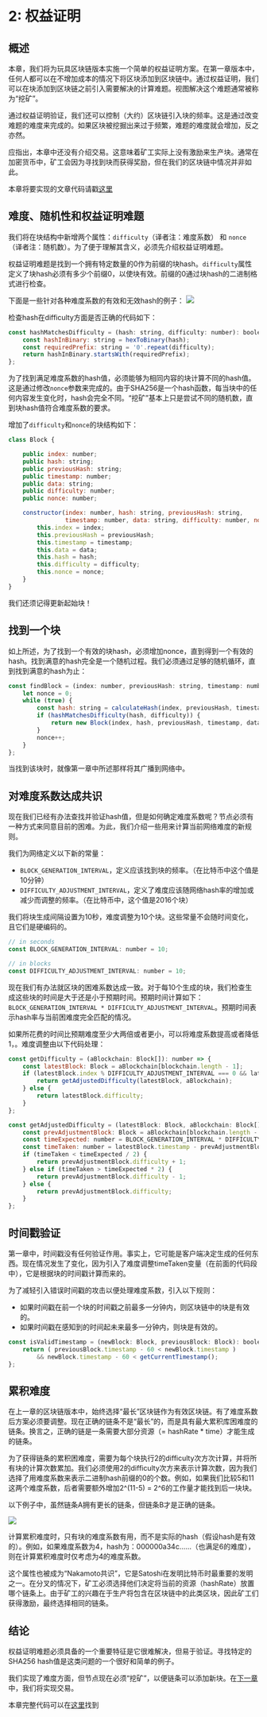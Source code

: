 # 2: 权益证明

## 概述
本章，我们将为玩具区块链版本实施一个简单的权益证明方案。在第一章版本中，任何人都可以在不增加成本的情况下将区块添加到区块链中。通过权益证明，我们可以在块添加到区块链之前引入需要解决的计算难题。视图解决这个难题通常被称为“挖矿”。

通过权益证明验证，我们还可以控制（大约）区块链引入块的频率。这是通过改变难题的难度来完成的。如果区块被挖掘出来过于频繁，难题的难度就会增加，反之亦然。

应指出，本章中还没有介绍交易。这意味着矿工实际上没有激励来生产块。通常在加密货币中，矿工会因为寻找到块而获得奖励，但在我们的区块链中情况并非如此。

本章将要实现的文章代码请戳[这里](https://github.com/lhartikk/naivecoin/tree/chapter2)

## 难度、随机性和权益证明难题
我们将在块结构中新增两个属性：`difficulty`（译者注：难度系数） 和 `nonce`（译者注：随机数）。为了便于理解其含义，必须先介绍权益证明难题。

权益证明难题是找到一个拥有特定数量的0作为前缀的块hash。`difficulty`属性定义了块hash必须有多少个前缀0，以使块有效。前缀的0通过块hash的二进制格式进行检查。

下面是一些针对各种难度系数的有效和无效hash的例子：
![](http://lhartikk.github.io/assets/difficulty_examples.png)

检查hash在difficulty方面是否正确的代码如下：

```javascript
const hashMatchesDifficulty = (hash: string, difficulty: number): boolean => {
    const hashInBinary: string = hexToBinary(hash);
    const requiredPrefix: string = '0'.repeat(difficulty);
    return hashInBinary.startsWith(requiredPrefix);
};
```

为了找到满足难度系数的hash值，必须能够为相同内容的块计算不同的hash值。这是通过修改`nonce`参数来完成的。由于SHA256是一个hash函数，每当块中的任何内容发生变化时，hash会完全不同。“挖矿”基本上只是尝试不同的随机数，直到块hash值符合难度系数的要求。

增加了`difficulty`和`nonce`的块结构如下：
```javascript
class Block {

    public index: number;
    public hash: string;
    public previousHash: string;
    public timestamp: number;
    public data: string;
    public difficulty: number;
    public nonce: number;

    constructor(index: number, hash: string, previousHash: string,
                timestamp: number, data: string, difficulty: number, nonce: number) {
        this.index = index;
        this.previousHash = previousHash;
        this.timestamp = timestamp;
        this.data = data;
        this.hash = hash;
        this.difficulty = difficulty;
        this.nonce = nonce;
    }
}
```

我们还须记得更新起始块！

## 找到一个块

如上所述，为了找到一个有效的块hash，必须增加nonce，直到得到一个有效的hash。找到满意的hash完全是一个随机过程。我们必须通过足够的随机循环，直到找到满意的hash为止：

```javascript
const findBlock = (index: number, previousHash: string, timestamp: number, data: string, difficulty: number): Block => {
    let nonce = 0;
    while (true) {
        const hash: string = calculateHash(index, previousHash, timestamp, data, difficulty, nonce);
        if (hashMatchesDifficulty(hash, difficulty)) {
            return new Block(index, hash, previousHash, timestamp, data, difficulty, nonce);
        }
        nonce++;
    }
};
```
当找到该块时，就像第一章中所述那样将其广播到网络中。


## 对难度系数达成共识
现在我们已经有办法查找并验证hash值，但是如何确定难度系数呢？节点必须有一种方式来同意目前的困难。为此，我们介绍一些用来计算当前网络难度的新规则。

我们为网络定义以下新的常量：

- `BLOCK_GENERATION_INTERVAL`，定义应该找到块的频率。（在比特币中这个值是10分钟）
- `DIFFICULTY_ADJUSTMENT_INTERVAL`，定义了难度应该随网络hash率的增加或减少而调整的频率。（在比特币中，这个值是2016个块）

我们将块生成间隔设置为10秒，难度调整为10个块。这些常量不会随时间变化，且它们是硬编码的。

```javascript
// in seconds
const BLOCK_GENERATION_INTERVAL: number = 10;

// in blocks
const DIFFICULTY_ADJUSTMENT_INTERVAL: number = 10;
```
现在我们有办法就区块的困难系数达成一致。对于每10个生成的块，我们检查生成这些块的时间是大于还是小于预期时间。预期时间计算如下：`BLOCK_GENERATION_INTERVAL * DIFFICULTY_ADJUSTMENT_INTERVAL`。预期时间表示hash率与当前困难度完全匹配的情况。

如果所花费的时间比预期难度至少大两倍或者更小，可以将难度系数提高或者降低1，。难度调整由以下代码处理：

```javascript
const getDifficulty = (aBlockchain: Block[]): number => {
    const latestBlock: Block = aBlockchain[blockchain.length - 1];
    if (latestBlock.index % DIFFICULTY_ADJUSTMENT_INTERVAL === 0 && latestBlock.index !== 0) {
        return getAdjustedDifficulty(latestBlock, aBlockchain);
    } else {
        return latestBlock.difficulty;
    }
};

const getAdjustedDifficulty = (latestBlock: Block, aBlockchain: Block[]) => {
    const prevAdjustmentBlock: Block = aBlockchain[blockchain.length - DIFFICULTY_ADJUSTMENT_INTERVAL];
    const timeExpected: number = BLOCK_GENERATION_INTERVAL * DIFFICULTY_ADJUSTMENT_INTERVAL;
    const timeTaken: number = latestBlock.timestamp - prevAdjustmentBlock.timestamp;
    if (timeTaken < timeExpected / 2) {
        return prevAdjustmentBlock.difficulty + 1;
    } else if (timeTaken > timeExpected * 2) {
        return prevAdjustmentBlock.difficulty - 1;
    } else {
        return prevAdjustmentBlock.difficulty;
    }
};
```

## 时间戳验证
第一章中，时间戳没有任何验证作用。事实上，它可能是客户端决定生成的任何东西。现在情况发生了变化，因为引入了难度调整timeTaken变量（在前面的代码段中），它是根据块的时间戳计算而来的。

为了减轻引入错误时间戳的攻击以便处理难度系数，引入以下规则：
- 如果时间戳在前一个块的时间戳之前最多一分钟内，则区块链中的块是有效的。
- 如果时间戳在感知到的时间起未来最多一分钟内，则块是有效的。

```javascript
const isValidTimestamp = (newBlock: Block, previousBlock: Block): boolean => {
    return ( previousBlock.timestamp - 60 < newBlock.timestamp )
        && newBlock.timestamp - 60 < getCurrentTimestamp();
};
```

## 累积难度
在上一章的区块链版本中，始终选择“最长”区块链作为有效区块链。有了难度系数后方案必须要调整。现在正确的链条不是“最长”的，而是具有最大累积库困难度的链条。换言之，正确的链是一条需要大部分资源（= hashRate * time）才能生成的链条。

为了获得链条的累积困难度，需要为每个块执行2的difficulty次方次计算，并将所有块的计算次数累加。我们必须使用2的difficulty次方来表示计算次数，因为我们选择了用难度系数来表示二进制hash前缀的0的个数。例如，如果我们比较5和11这两个难度系数，后者需要额外增加2^(11-5) = 2^6的工作量才能找到后一块块。

以下例子中，虽然链条A拥有更长的链条，但链条B才是正确的链条。

![](http://lhartikk.github.io/assets/Cumulative_difficulties.png)

计算累积难度时，只有块的难度系数有用，而不是实际的hash（假设hash是有效的）。例如，如果难度系数为4，hash为：000000a34c……（也满足6的难度），则在计算累积难度时仅考虑为4的难度系数。

这个属性也被成为“Nakamoto共识”，它是Satoshi在发明比特币时最重要的发明之一。在分叉的情况下，矿工必须选择他们决定将当前的资源（hashRate）放置哪个链条上。由于矿工的兴趣在于生产将包含在区块链中的此类区块，因此矿工们获得激励，最终选择相同的链条。

## 结论
权益证明难题必须具备的一个重要特征是它很难解决，但易于验证。寻找特定的SHA256 hash值是这类问题的一个很好和简单的例子。

我们实现了难度方面，但节点现在必须“挖矿”，以便链条可以添加新块。在[下一章]()中，我们将实现交易。

本章完整代码可以在[这里](https://github.com/lhartikk/naivecoin/tree/chapter2)找到
